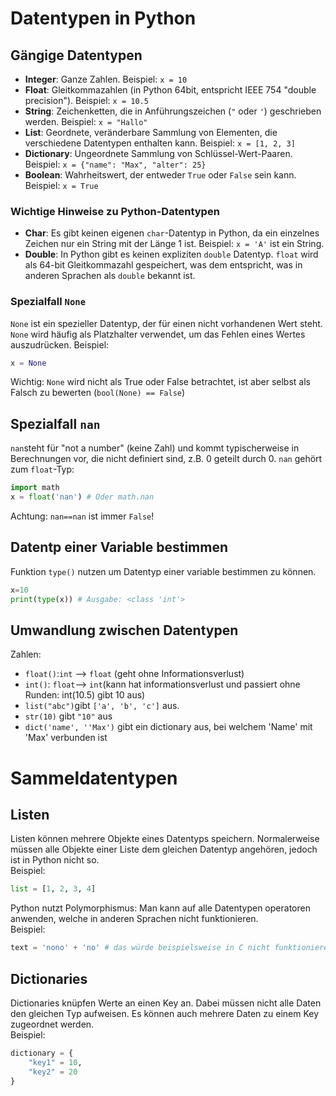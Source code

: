 # Datentypen in Python

## Gängige Datentypen
- **Integer**: Ganze Zahlen. Beispiel: `x = 10`
- **Float**: Gleitkommazahlen (in Python 64bit, entspricht IEEE 754 "double precision"). Beispiel: `x = 10.5`
- **String**: Zeichenketten, die in Anführungszeichen (`"` oder `'`) geschrieben werden. Beispiel: `x = "Hallo"`
- **List**: Geordnete, veränderbare Sammlung von Elementen, die verschiedene Datentypen enthalten kann. Beispiel: `x = [1, 2, 3]`
- **Dictionary**: Ungeordnete Sammlung von Schlüssel-Wert-Paaren. Beispiel: `x = {"name": "Max", "alter": 25}`
- **Boolean**: Wahrheitswert, der entweder `True` oder `False` sein kann. Beispiel: `x = True`

### Wichtige Hinweise zu Python-Datentypen
- **Char**: Es gibt keinen eigenen `char`-Datentyp in Python, da ein einzelnes Zeichen nur ein String mit der Länge 1 ist. Beispiel: `x = 'A'` ist ein String.
- **Double**: In Python gibt es keinen expliziten `double` Datentyp. `float` wird als 64-bit Gleitkommazahl gespeichert, was dem entspricht, was in anderen Sprachen als `double` bekannt ist.

### Spezialfall `None`
`None` ist ein spezieller Datentyp, der für einen nicht vorhandenen Wert steht. `None` wird häufig als Platzhalter verwendet, um das Fehlen eines Wertes auszudrücken. Beispiel: 
```python
x = None
```
Wichtig: `None` wird nicht als True oder False betrachtet, ist aber selbst als Falsch zu bewerten (`bool(None) == False`)
## Spezialfall `nan`
 `nan`steht für "not a number" (keine Zahl) und kommt typischerweise in Berechnungen vor, die nicht definiert sind, z.B. 0 geteilt durch 0. `nan` gehört zum `float`-Typ:
 ```python
 import math
 x = float('nan') # Oder math.nan
 ```
 Achtung: `nan==nan` ist immer `False`!
 ## Datentp einer Variable bestimmen
 Funktion `type()` nutzen um Datentyp einer variable bestimmen zu können.
 ```python 
 x=10
 print(type(x)) # Ausgabe: <class 'int'>
 ```
 ## Umwandlung zwischen Datentypen
 Zahlen:
 - `float()`:`int` --> `float` (geht ohne Informationsverlust)
 - `int()`: `float`--> `int`(kann hat informationsverlust und passiert ohne Runden: int(10.5) gibt 10 aus)
 - `list("abc")`gibt `['a', 'b', 'c']` aus.
 - `str(10)` gibt `"10"` aus
 - `dict('name', ''Max')` gibt ein dictionary aus, bei welchem 'Name' mit 'Max' verbunden ist


# Sammeldatentypen

## Listen
Listen können mehrere Objekte eines Datentyps speichern. Normalerweise müssen alle Objekte einer Liste dem gleichen Datentyp angehören, jedoch ist in Python nicht so.
<br>
Beispiel:
```Python
list = [1, 2, 3, 4]
```
Python nutzt Polymorphismus: Man kann auf alle Datentypen operatoren anwenden, welche in anderen Sprachen nicht funktionieren.
<br>
Beispiel:
```Python
text = 'nono' + 'no' # das würde beispielsweise in C nicht funktionieren
```

## Dictionaries
Dictionaries knüpfen Werte an einen Key an. Dabei müssen nicht alle Daten den gleichen Typ aufweisen. Es können auch mehrere Daten zu einem Key zugeordnet werden.
<br>
Beispiel:
```Python
dictionary = {
    "key1" = 10,
    "key2" = 20
}
```
